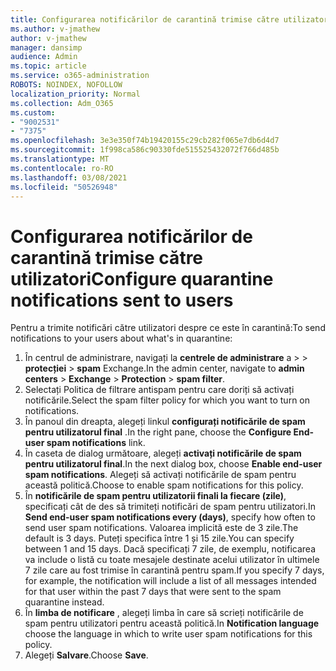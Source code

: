 ```yaml
---
title: Configurarea notificărilor de carantină trimise către utilizatori
ms.author: v-jmathew
author: v-jmathew
manager: dansimp
audience: Admin
ms.topic: article
ms.service: o365-administration
ROBOTS: NOINDEX, NOFOLLOW
localization_priority: Normal
ms.collection: Adm_O365
ms.custom:
- "9002531"
- "7375"
ms.openlocfilehash: 3e3e350f74b19420155c29cb282f065e7db6d4d7
ms.sourcegitcommit: 1f998ca586c90330fde515525432072f766d485b
ms.translationtype: MT
ms.contentlocale: ro-RO
ms.lasthandoff: 03/08/2021
ms.locfileid: "50526948"
---
```

# <a name="configure-quarantine-notifications-sent-to-users"></a><span data-ttu-id="3a41b-102">Configurarea notificărilor de carantină trimise către utilizatori</span><span class="sxs-lookup"><span data-stu-id="3a41b-102">Configure quarantine notifications sent to users</span></span>

<span data-ttu-id="3a41b-103">Pentru a trimite notificări către utilizatori despre ce este în carantină:</span><span class="sxs-lookup"><span data-stu-id="3a41b-103">To send notifications to your users about what's in quarantine:</span></span>

1. <span data-ttu-id="3a41b-104">În centrul de administrare, navigați la **centrele de administrare** a  >    >  **protecției**  >  **spam** Exchange.</span><span class="sxs-lookup"><span data-stu-id="3a41b-104">In the admin center, navigate to **admin centers** > **Exchange** > **Protection** > **spam filter**.</span></span>
2. <span data-ttu-id="3a41b-105">Selectați Politica de filtrare antispam pentru care doriți să activați notificările.</span><span class="sxs-lookup"><span data-stu-id="3a41b-105">Select the spam filter policy for which you want to turn on notifications.</span></span>
3. <span data-ttu-id="3a41b-106">În panoul din dreapta, alegeți linkul **configurați notificările de spam pentru utilizatorul final** .</span><span class="sxs-lookup"><span data-stu-id="3a41b-106">In the right pane, choose the **Configure End-user spam notifications** link.</span></span>
4. <span data-ttu-id="3a41b-107">În caseta de dialog următoare, alegeți **activați notificările de spam pentru utilizatorul final**.</span><span class="sxs-lookup"><span data-stu-id="3a41b-107">In the next dialog box, choose **Enable end-user spam notifications**.</span></span> <span data-ttu-id="3a41b-108">Alegeți să activați notificările de spam pentru această politică.</span><span class="sxs-lookup"><span data-stu-id="3a41b-108">Choose to enable spam notifications for this policy.</span></span>
5. <span data-ttu-id="3a41b-109">În **notificările de spam pentru utilizatorii finali la fiecare (zile)**, specificați cât de des să trimiteți notificări de spam pentru utilizatori.</span><span class="sxs-lookup"><span data-stu-id="3a41b-109">In **Send end-user spam notifications every (days)**, specify how often to send user spam notifications.</span></span> <span data-ttu-id="3a41b-110">Valoarea implicită este de 3 zile.</span><span class="sxs-lookup"><span data-stu-id="3a41b-110">The default is 3 days.</span></span> <span data-ttu-id="3a41b-111">Puteți specifica între 1 și 15 zile.</span><span class="sxs-lookup"><span data-stu-id="3a41b-111">You can specify between 1 and 15 days.</span></span> <span data-ttu-id="3a41b-112">Dacă specificați 7 zile, de exemplu, notificarea va include o listă cu toate mesajele destinate acelui utilizator în ultimele 7 zile care au fost trimise în carantină pentru spam.</span><span class="sxs-lookup"><span data-stu-id="3a41b-112">If you specify 7 days, for example, the notification will include a list of all messages intended for that user within the past 7 days that were sent to the spam quarantine instead.</span></span>
6. <span data-ttu-id="3a41b-113">În **limba de notificare** , alegeți limba în care să scrieți notificările de spam pentru utilizatori pentru această politică.</span><span class="sxs-lookup"><span data-stu-id="3a41b-113">In **Notification language** choose the language in which to write user spam notifications for this policy.</span></span>
7. <span data-ttu-id="3a41b-114">Alegeți **Salvare**.</span><span class="sxs-lookup"><span data-stu-id="3a41b-114">Choose **Save**.</span></span>
